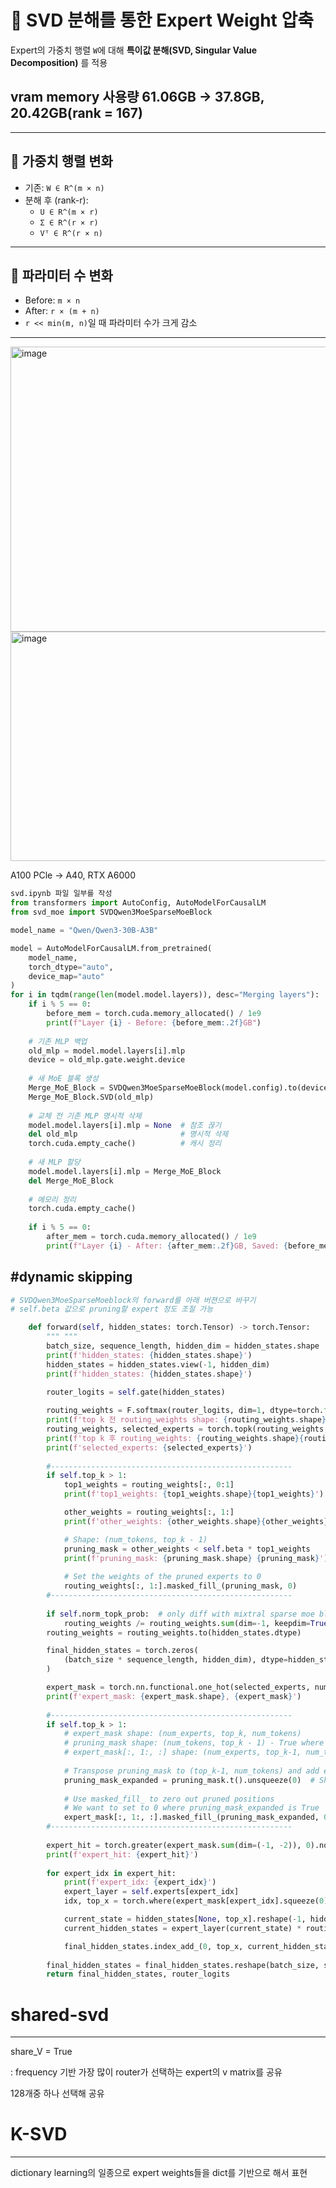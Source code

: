 # 📘 SVD 분해를 통한 Expert Weight 압축

Expert의 가중치 행렬 `W`에 대해 **특이값 분해(SVD, Singular Value Decomposition)** 를 적용


vram memory 사용량 61.06GB -> 37.8GB, 20.42GB(rank = 167)
--------------------------------------------

---

## 🔹 가중치 행렬 변화
- 기존: `W ∈ R^(m × n)`
- 분해 후 (rank-r):
  - `U ∈ R^(m × r)`
  - `Σ ∈ R^(r × r)`
  - `Vᵀ ∈ R^(r × n)`

---

## 🔹 파라미터 수 변화
- Before: `m × n`
- After: `r × (m + n)`
- `r << min(m, n)`일 때 파라미터 수가 크게 감소

---

<img width="899" height="456" alt="image" src="https://github.com/user-attachments/assets/6095d026-e5f6-46d0-b896-4d5b8e22488e" />
<img width="1171" height="367" alt="image" src="https://github.com/user-attachments/assets/40c18d90-832f-4bb9-be35-a646d2fa36c4" />

A100 PCle -> A40, RTX A6000

```python
svd.ipynb 파일 일부를 작성
from transformers import AutoConfig, AutoModelForCausalLM
from svd_moe import SVDQwen3MoeSparseMoeBlock

model_name = "Qwen/Qwen3-30B-A3B"

model = AutoModelForCausalLM.from_pretrained(
    model_name,
    torch_dtype="auto",
    device_map="auto"
)
for i in tqdm(range(len(model.model.layers)), desc="Merging layers"):
    if i % 5 == 0:
        before_mem = torch.cuda.memory_allocated() / 1e9
        print(f"Layer {i} - Before: {before_mem:.2f}GB")
    
    # 기존 MLP 백업
    old_mlp = model.model.layers[i].mlp
    device = old_mlp.gate.weight.device
    
    # 새 MoE 블록 생성
    Merge_MoE_Block = SVDQwen3MoeSparseMoeBlock(model.config).to(device)
    Merge_MoE_Block.SVD(old_mlp)
    
    # 교체 전 기존 MLP 명시적 삭제
    model.model.layers[i].mlp = None  # 참조 끊기
    del old_mlp                       # 명시적 삭제
    torch.cuda.empty_cache()          # 캐시 정리
    
    # 새 MLP 할당
    model.model.layers[i].mlp = Merge_MoE_Block
    del Merge_MoE_Block
    
    # 메모리 정리
    torch.cuda.empty_cache()
    
    if i % 5 == 0:
        after_mem = torch.cuda.memory_allocated() / 1e9
        print(f"Layer {i} - After: {after_mem:.2f}GB, Saved: {before_mem-after_mem:.2f}GB")

```
#dynamic skipping
----------------------
```python
# SVDQwen3MoeSparseMoeblock의 forward를 아래 버젼으로 바꾸기
# self.beta 값으로 pruning할 expert 정도 조절 가능

    def forward(self, hidden_states: torch.Tensor) -> torch.Tensor:
        """ """
        batch_size, sequence_length, hidden_dim = hidden_states.shape
        print(f'hidden_states: {hidden_states.shape}')
        hidden_states = hidden_states.view(-1, hidden_dim)
        print(f'hidden_states: {hidden_states.shape}')
        
        router_logits = self.gate(hidden_states)

        routing_weights = F.softmax(router_logits, dim=1, dtype=torch.float)
        print(f'top k 전 routing_weights shape: {routing_weights.shape}')
        routing_weights, selected_experts = torch.topk(routing_weights, self.top_k, dim=-1)
        print(f'top k 후 routing_weights: {routing_weights.shape}{routing_weights}')
        print(f'selected_experts: {selected_experts}')
        
        #------------------------------------------------------
        if self.top_k > 1:
            top1_weights = routing_weights[:, 0:1]
            print(f'top1_weights: {top1_weights.shape}{top1_weights}')

            other_weights = routing_weights[:, 1:]
            print(f'other_weights: {other_weights.shape}{other_weights}')

            # Shape: (num_tokens, top_k - 1)
            pruning_mask = other_weights < self.beta * top1_weights
            print(f'pruning_mask: {pruning_mask.shape} {pruning_mask}')
            
            # Set the weights of the pruned experts to 0
            routing_weights[:, 1:].masked_fill_(pruning_mask, 0)   
        #------------------------------------------------------     
        
        if self.norm_topk_prob:  # only diff with mixtral sparse moe block!
            routing_weights /= routing_weights.sum(dim=-1, keepdim=True)
        routing_weights = routing_weights.to(hidden_states.dtype)

        final_hidden_states = torch.zeros(
            (batch_size * sequence_length, hidden_dim), dtype=hidden_states.dtype, device=hidden_states.device
        )

        expert_mask = torch.nn.functional.one_hot(selected_experts, num_classes=self.num_experts).permute(2, 1, 0)
        print(f'expert_mask: {expert_mask.shape}, {expert_mask}')
        
        #------------------------------------------------------
        if self.top_k > 1:
            # expert_mask shape: (num_experts, top_k, num_tokens)  
            # pruning_mask shape: (num_tokens, top_k - 1) - True where we want to prune
            # expert_mask[:, 1:, :] shape: (num_experts, top_k-1, num_tokens)
            
            # Transpose pruning_mask to (top_k-1, num_tokens) and add expert dimension
            pruning_mask_expanded = pruning_mask.t().unsqueeze(0)  # Shape: (1, top_k-1, num_tokens)
            
            # Use masked_fill_ to zero out pruned positions
            # We want to set to 0 where pruning_mask_expanded is True
            expert_mask[:, 1:, :].masked_fill_(pruning_mask_expanded, 0)
        #------------------------------------------------------
        
        expert_hit = torch.greater(expert_mask.sum(dim=(-1, -2)), 0).nonzero()
        print(f'expert_hit: {expert_hit}')
        
        for expert_idx in expert_hit:
            print(f'expert_idx: {expert_idx}')
            expert_layer = self.experts[expert_idx]
            idx, top_x = torch.where(expert_mask[expert_idx].squeeze(0))

            current_state = hidden_states[None, top_x].reshape(-1, hidden_dim)
            current_hidden_states = expert_layer(current_state) * routing_weights[top_x, idx, None]

            final_hidden_states.index_add_(0, top_x, current_hidden_states.to(hidden_states.dtype))
        
        final_hidden_states = final_hidden_states.reshape(batch_size, sequence_length, hidden_dim)
        return final_hidden_states, router_logits        
```
# shared-svd
----------------------
share_V = True

: frequency 기반 가장 많이 router가 선택하는 expert의 v matrix를 공유

128개중 하나 선택해 공유

# K-SVD
----------------------
dictionary learning의 일종으로 expert weights들을 dict를 기반으로 해서 표현
